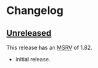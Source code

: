 <!-- Instructions

This changelog follows the patterns described here: <https://keepachangelog.com/en/>.

Subheadings to categorize changes are `added, changed, deprecated, removed, fixed, security`.

-->

# Changelog

<!-- TODO: Fix the dates and uncomment this when the release happens.
The latest published Kompari release is [0.1.0](#010---2024-12-31) which was released on 2024-12-31.
You can find its changes [documented below](#010---2024-12-31).
-->

## [Unreleased]

This release has an [MSRV][] of 1.82.

- Initial release.

[@spirali]: https://github.com/spirali

<!-- TODO: First PR link definition goes here ..
[#123]: https://github.com/linebender/kompari/pull/123
-->

<!-- TODO: Use these links when the release is made
[Unreleased]: https://github.com/linebender/kompari/compare/v0.1.0...HEAD
[0.1.0]: https://github.com/linebender/kompari/releases/tag/v0.1.0
-->
[Unreleased]: https://github.com/linebender/kompari

[MSRV]: README.md#minimum-supported-rust-version-msrv
